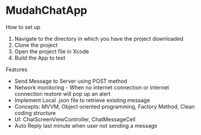 # MudahChatApp
How to set up
1. Navigate to the directory in which you have the project downloaded
2. Clone the project
3. Open the project file in Xcode
4. Build the App to test

Features
- Send Message to Server using POST method
- Network monitoring - When no internet connection or internet connection restore will pop up an alert
- Implement Local .json file to retrieve existing message
- Concepts: MVVM, Object oriented programming, Factory Method, Clean coding structure
- UI: ChatScreenViewController, ChatMessageCell 
- Auto Reply last minute when user not sending a message
